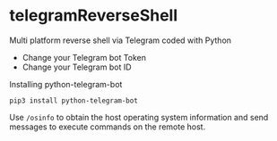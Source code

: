 # telegramReverseShell
Multi platform reverse shell via Telegram coded with Python

+ Change your Telegram bot Token
+ Change your Telegram bot ID

Installing python-telegram-bot

`pip3 install python-telegram-bot`


Use `/osinfo` to obtain the host operating system information and send messages to execute commands on the remote host.
